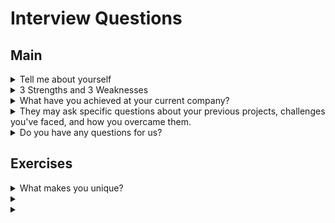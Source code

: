 # Interview Questions







## Main

<details>

<summary>Tell me about yourself</summary>

This warm-up question is your chance to make an impactful first impression. Be prepared to describe yourself in a few sentences. You can mention: 

- Your past experiences and how they relate to the current job
- How your most recent job is tied to this new opportunity
- Two of your strengths
- One personal attribute, like a hobby or an interest

The majority of this response leans on your past work experience, with a small dash of your personal life added at the end of the response. Keep your answer to two to four minutes.

Example:

Hello, my name is Kelvin You, and I'm a software engineer with a passion for frontend development. I graduated from TARUMT with a Bachelor's degree in Software Engineering, achieving a commendable CGPA of 3.72.

Currently, I'm leveraging my skills as a frontend developer at Beyondsoft Malaysia, where I'm entrusted with managing a critical game analysis dashboard. This dashboard serves as a vital tool for tracking key metrics such as daily active users, revenue generation, new user acquisition, and user retention. I'm responsible for ensuring that this dashboard provides insightful comparisons with historical data, enabling our team to make data-driven decisions.

In addition to these core functionalities, I'm also tasked with implementing various features such as real-time analytics, user engagement analysis, monetization insights, and competitor comparisons. A significant aspect of my role involves handling multiple API calls efficiently to fetch and display relevant data. I take pride in creating reusable components such as filters, dynamic charts, and tables based on designs provided by our product team or senior management.

Furthermore, I actively seek opportunities to enhance our frontend architecture to optimize performance. This includes designing efficient routing strategies and exploring new technologies to stay ahead of industry trends. As a chess player, I approach software development with strategic thinking and a keen eye for detail, constantly striving to improve and innovate.

Outside of my professional effort, I enjoy experimenting with new technologies such as Next.js, Nest.js, and exploring languages like Golang and Rust. This allows me to develop reusable functions and components, further expanding my skill set and contributing to the broader tech community.

Overall, I'm deeply passionate about frontend development and thrive in dynamic environments where I can leverage my technical expertise to create impactful solutions.


</details>


<details>

<summary>3 Strengths and 3 Weaknesses</summary>


### Strengths

1. Responsible
    - try my best to write a clean code
      - When I complete any task, I think about whether the code is easy to maintain or whether I get good performance
      - Try to keep the code as clean as possible to make it easier to maintain and enhance later
1. Problem-solving skills
    - I rate my problem-solving skills as a 9 out of 10.
    - I think that I have a strong analytical and problem solving abilities
    - I like problem solving, I will be very excited when the problem is solved by myself
1. Love researching new technologies
    - Very interested in what new technology can do
    - Like to compare with existing technology and consider whether existing technology can be replaced with new technology with minimal effort

### Weaknesses

1. Perfectionism
    - I will always try to make my code looks perfect. For example, will think about whether have is there any better
      - variable names, 
      - structure,
      - architect, and so on.
    - It's usually very time consuming, so lately I've been trying to tell myself that completion is more important than perfection. As long as the code is clean enough or even if it's not clean enough, it can be enhanced again later.
1. Not good in English.
    - reason
1. Lack experience in public speaking
    - reason


</details>

<details>

<summary>What have you achieved at your current company?</summary>

Example:
In my current role as a frontend developer, I've had the opportunity to contribute to several key achievements within my team and the company as a whole.

One notable accomplishment was leading the redesign of our flagship product's user interface. This project involved collaborating closely with UX designers, product managers, and backend developers to modernize the UI while improving usability and performance. Through my contributions, we were able to deliver a sleek and intuitive interface that received positive feedback from both users and stakeholders, resulting in a significant increase in user engagement and satisfaction metrics.

Additionally, I played a key role in optimizing the performance of our web application. By conducting thorough performance audits, identifying bottlenecks, and implementing targeted optimizations such as lazy loading, code splitting, and caching strategies, I was able to significantly reduce page load times and improve overall responsiveness. This not only enhanced the user experience but also contributed to higher conversion rates and improved SEO rankings for our product.

Furthermore, I spearheaded the implementation of a new frontend testing strategy utilizing modern testing frameworks like Jest and React Testing Library. By establishing comprehensive test suites for critical UI components and features, I helped improve the stability and reliability of our codebase, reducing the occurrence of bugs and regressions in production.

Overall, these achievements demonstrate my ability to drive impactful changes through effective collaboration, strategic problem-solving, and a commitment to delivering high-quality frontend solutions that align with both user needs and business goals.

</details>


<details>

<summary>They may ask specific questions about your previous projects, challenges you've faced, and how you overcame them.</summary>




</details>

<details>

<summary>Do you have any questions for us?</summary>

## 目的

1. 工作内容是否符合自己的职业规划
1. 工作设备是否完善
1. 职业发展


## 问题
1. can you elaborate on the day-to-day

</details>




## Exercises

<details>

<summary>What makes you unique?</summary>

My ability to understand the tasks given and the overall application structure. In my previous role, I would often know the code for the part I was responsible for in advance so that I could master it more quickly when I was given the task. Sometimes I can provide better suggestions in a timely manner when discussing solutions with the product team.

</details>

<details>

<summary></summary>


</details>




<details>

<summary></summary>


</details>
